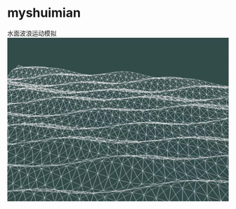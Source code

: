# myshuimian
水面波浪运动模拟
![Alt text](https://github.com/ncuhome-huyue/myshuimian/blob/main/shuimian.png)
